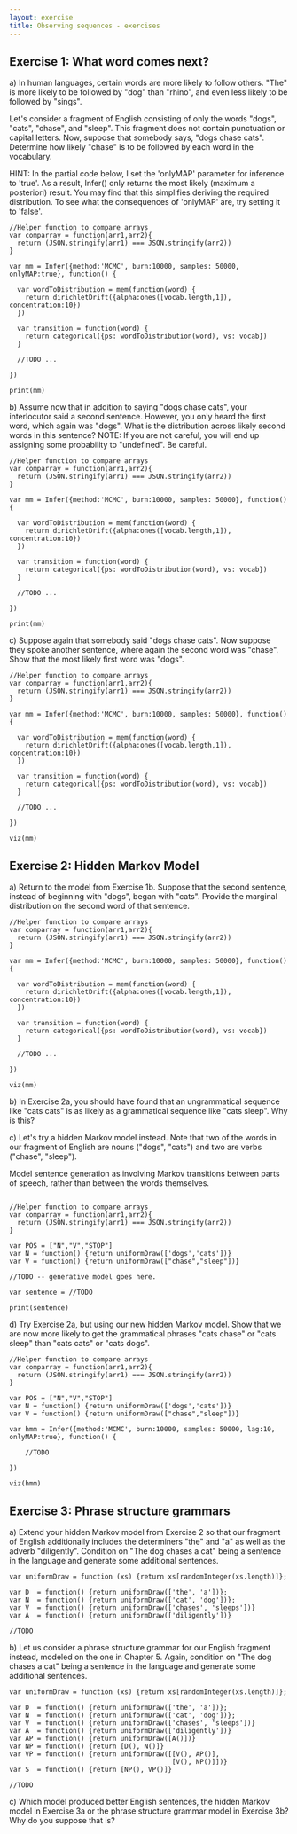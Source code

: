 ```yaml
---
layout: exercise
title: Observing sequences - exercises
---
```



## Exercise 1: What word comes next?

a) In human languages, certain words are more likely to follow others. "The" is more likely to be followed by "dog" than "rhino", and even less likely to be followed by "sings". 

Let's consider a fragment of English consisting of only the words "dogs", "cats", "chase", and "sleep". This fragment does not contain punctuation or capital letters. Now, suppose that somebody says, "dogs chase cats". Determine how likely "chase" is to be followed by each word in the vocabulary.

HINT: In the partial code below, I set the 'onlyMAP' parameter for inference to 'true'. As a result, Infer() only returns the most likely (maximum a posteriori) result. You may find that this simplifies deriving the required distribution. To see what the consequences of 'onlyMAP' are, try setting it to 'false'. 

~~~~
//Helper function to compare arrays
var comparray = function(arr1,arr2){
  return (JSON.stringify(arr1) === JSON.stringify(arr2))
} 

var mm = Infer({method:'MCMC', burn:10000, samples: 50000, onlyMAP:true}, function() {
  
  var wordToDistribution = mem(function(word) {
    return dirichletDrift({alpha:ones([vocab.length,1]), concentration:10})
  })

  var transition = function(word) {
    return categorical({ps: wordToDistribution(word), vs: vocab})
  }

  //TODO ...
                
})

print(mm)
~~~~

b) Assume now that in addition to saying "dogs chase cats", your interlocutor said a second sentence. However, you only heard the first word, which again was "dogs". What is the distribution across likely second words in this sentence? NOTE: If you are not careful, you will end up assigning some probability to "undefined". Be careful.

~~~~
//Helper function to compare arrays
var comparray = function(arr1,arr2){
  return (JSON.stringify(arr1) === JSON.stringify(arr2))
} 

var mm = Infer({method:'MCMC', burn:10000, samples: 50000}, function() {
  
  var wordToDistribution = mem(function(word) {
    return dirichletDrift({alpha:ones([vocab.length,1]), concentration:10})
  })

  var transition = function(word) {
    return categorical({ps: wordToDistribution(word), vs: vocab})
  }

  //TODO ...
                
})

print(mm)
~~~~

c) Suppose again that somebody said "dogs chase cats". Now suppose they spoke another sentence, where again the second word was "chase". Show that the most likely first word was "dogs". 

~~~~
//Helper function to compare arrays
var comparray = function(arr1,arr2){
  return (JSON.stringify(arr1) === JSON.stringify(arr2))
} 

var mm = Infer({method:'MCMC', burn:10000, samples: 50000}, function() {
  
  var wordToDistribution = mem(function(word) {
    return dirichletDrift({alpha:ones([vocab.length,1]), concentration:10})
  })

  var transition = function(word) {
    return categorical({ps: wordToDistribution(word), vs: vocab})
  }

  //TODO ...
                
})

viz(mm)
~~~~

## Exercise 2: Hidden Markov Model

a) Return to the model from Exercise 1b. Suppose that the second sentence, instead of beginning with "dogs", began with "cats". Provide the marginal distribution on the second word of that sentence. 

~~~~
//Helper function to compare arrays
var comparray = function(arr1,arr2){
  return (JSON.stringify(arr1) === JSON.stringify(arr2))
} 

var mm = Infer({method:'MCMC', burn:10000, samples: 50000}, function() {
  
  var wordToDistribution = mem(function(word) {
    return dirichletDrift({alpha:ones([vocab.length,1]), concentration:10})
  })

  var transition = function(word) {
    return categorical({ps: wordToDistribution(word), vs: vocab})
  }

  //TODO ...
                
})

viz(mm)
~~~~

b) In Exercise 2a, you should have found that an ungrammatical sequence like "cats cats" is as likely as a grammatical sequence like "cats sleep". Why is this?

c) Let's try a hidden Markov model instead. Note that two of the words in our fragment of English are nouns ("dogs", "cats") and two are verbs ("chase", "sleep").

Model sentence generation as involving Markov transitions between parts of speech, rather than between the words themselves. 

~~~~

//Helper function to compare arrays
var comparray = function(arr1,arr2){
  return (JSON.stringify(arr1) === JSON.stringify(arr2))
} 

var POS = ["N","V","STOP"]
var N = function() {return uniformDraw(['dogs','cats'])}
var V = function() {return uniformDraw(["chase","sleep"])}

//TODO -- generative model goes here.

var sentence = //TODO
  
print(sentence)

~~~~

d) Try Exercise 2a, but using our new hidden Markov model. Show that we are now more likely to get the grammatical phrases "cats chase" or "cats sleep" than "cats cats" or "cats dogs". 

~~~~
//Helper function to compare arrays
var comparray = function(arr1,arr2){
  return (JSON.stringify(arr1) === JSON.stringify(arr2))
} 

var POS = ["N","V","STOP"]
var N = function() {return uniformDraw(['dogs','cats'])}
var V = function() {return uniformDraw(["chase","sleep"])}

var hmm = Infer({method:'MCMC', burn:10000, samples: 50000, lag:10, onlyMAP:true}, function() {

	//TODO

})
  
viz(hmm)

~~~~

## Exercise 3: Phrase structure grammars

a) Extend your hidden Markov model from Exercise 2 so that our fragment of English additionally includes the determiners "the" and "a" as well as the adverb "diligently". Condition on "The dog chases a cat" being a sentence in the language and generate some additional sentences. 

~~~~
var uniformDraw = function (xs) {return xs[randomInteger(xs.length)]};

var D  = function() {return uniformDraw(['the', 'a'])};
var N  = function() {return uniformDraw(['cat', 'dog'])};
var V  = function() {return uniformDraw(['chases', 'sleeps'])}
var A  = function() {return uniformDraw(['diligently'])}

//TODO
~~~~

b) Let us consider a phrase structure grammar for our English fragment instead, modeled on the one in Chapter 5. Again, condition on "The dog chases a cat" being a sentence in the language and generate some additional sentences. 

~~~~
var uniformDraw = function (xs) {return xs[randomInteger(xs.length)]};

var D  = function() {return uniformDraw(['the', 'a'])};
var N  = function() {return uniformDraw(['cat', 'dog'])};
var V  = function() {return uniformDraw(['chases', 'sleeps'])}
var A  = function() {return uniformDraw(['diligently'])}
var AP = function() {return uniformDraw([A()])}
var NP = function() {return [D(), N()]}
var VP = function() {return uniformDraw([[V(), AP()],
                                         [V(), NP()]])}
var S  = function() {return [NP(), VP()]}

//TODO
~~~~

c) Which model produced better English sentences, the hidden Markov model in Exercise 3a or the phrase structure grammar model in Exercise 3b? Why do you suppose that is?

